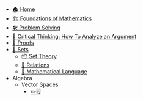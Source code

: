 - [🏠 Home](README.md)
- [🏗 Foundations of Mathematics](Foundations_Mathematics.md)
- [🛠️ Problem Solving](ProblemSolving.md)
- [💭 Critical Thinking: How To Analyze an Argument](CriticalThinking.md)
- [🫆 Proofs](Proofs.md)
- [🎁 Sets](Sets/Sets.md)
  - [📦 Set Theory](Sets/SetTheory.md)
  - [📮 Relations](Sets/Relations.md)
  - [💬 Mathematical Language](Sets/MathLang.md)
- Algebra
  - Vector Spaces
    - [✏️🗒️](Exercise/Vector_Spaces.md)
